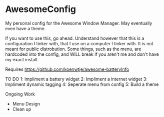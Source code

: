 # AwesomeConfig
My personal config for the Awesome Window Manager. May eventually even have a theme.

If you want to use this, go ahead. Understand however that this is a configuration I tinker with, that I use on a computer I tinker with. It is not meant for public distrobution. Some things, such as the menu, are hardcoded into the config, and WILL break if you aren't me and don't have my exact install.

Requires https://github.com/koenwtje/awesome-batteryInfo

TO DO
1: Impliment a battery widget
2: Impliment a internet widget
3: Impliment dynamic tagging
4: Seperate menu from config
5: Build a theme

Ongoing Work
- Menu Design
- Clean up


